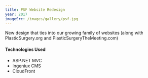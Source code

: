 ```yaml
---
title: PSF Website Redesign
year: 2017
imageSrc: /images/gallery/psf.jpg
---
```


New design that ties into our growing family of websites (along with PlasticSurgery.org and PlasticSurgeryTheMeeting.com)

#### Technologies Used

* ASP.NET MVC
* Ingeniux CMS
* CloudFront